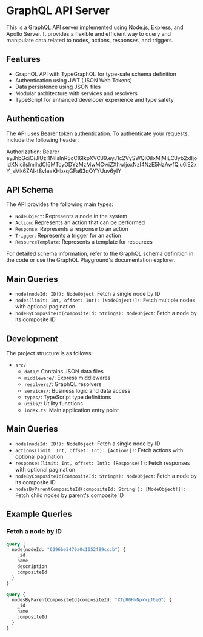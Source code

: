 # GraphQL API Server

This is a GraphQL API server implemented using Node.js, Express, and Apollo Server. It provides a flexible and efficient way to query and manipulate data related to nodes, actions, responses, and triggers.

## Features

- GraphQL API with TypeGraphQL for type-safe schema definition
- Authentication using JWT (JSON Web Tokens)
- Data persistence using JSON files
- Modular architecture with services and resolvers
- TypeScript for enhanced developer experience and type safety

## Authentication

The API uses Bearer token authentication. To authenticate your requests, include the following header:

Authorization: Bearer eyJhbGciOiJIUzI1NiIsInR5cCI6IkpXVCJ9.eyJ1c2VySWQiOiIxMjMiLCJyb2xlIjoidXNlciIsImlhdCI6MTcyODYzMzMwMCwiZXhwIjoxNzI4NzE5NzAwfQ.u6iE2xY_sMk6ZAl-t8vIeaKHbxqGFa63qQYYUuv6yIY

## API Schema

The API provides the following main types:

- `NodeObject`: Represents a node in the system
- `Action`: Represents an action that can be performed
- `Response`: Represents a response to an action
- `Trigger`: Represents a trigger for an action
- `ResourceTemplate`: Represents a template for resources

For detailed schema information, refer to the GraphQL schema definition in the code or use the GraphQL Playground's documentation explorer.

## Main Queries

- `node(nodeId: ID!): NodeObject`: Fetch a single node by ID
- `nodes(limit: Int, offset: Int): [NodeObject!]!`: Fetch multiple nodes with optional pagination
- `nodeByCompositeId(compositeId: String!): NodeObject`: Fetch a node by its composite ID

## Development

The project structure is as follows:

- `src/`
  - `data/`: Contains JSON data files
  - `middleware/`: Express middlewares
  - `resolvers/`: GraphQL resolvers
  - `services/`: Business logic and data access
  - `types/`: TypeScript type definitions
  - `utils/`: Utility functions
  - `index.ts`: Main application entry point

## Main Queries

- `node(nodeId: ID!): NodeObject`: Fetch a single node by ID
- `actions(limit: Int, offset: Int): [Action!]!`: Fetch actions with optional pagination
- `responses(limit: Int, offset: Int): [Response!]!`: Fetch responses with optional pagination
- `nodeByCompositeId(compositeId: String!): NodeObject`: Fetch a node by its composite ID
- `nodesByParentCompositeId(compositeId: String!): [NodeObject!]!`: Fetch child nodes by parent's composite ID

## Example Queries

### Fetch a node by ID

```graphql
query {
  node(nodeId: "6296be3470a0c1052f89cccb") {
    _id
    name
    description
    compositeId
  }
}
```
```graphql
query {
  nodesByParentCompositeId(compositeId: "XTpR0HkNpxWjJ6eG") {
    _id
    name
    compositeId
  }
}
```